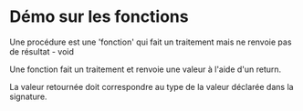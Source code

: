 # Démo sur les fonctions

Une procédure est une 'fonction' qui fait un traitement mais ne renvoie pas de résultat - void

Une fonction fait un traitement et renvoie une valeur à l'aide d'un return.

La valeur retournée doit correspondre au type de la valeur déclarée dans la signature.
